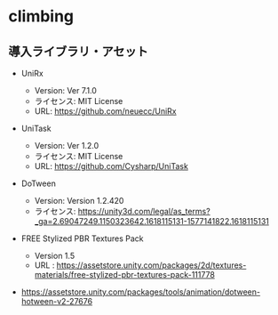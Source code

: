 # climbing

## 導入ライブラリ・アセット
- UniRx
   - Version: Ver 7.1.0
   - ライセンス: MIT License
   - URL: https://github.com/neuecc/UniRx
   
- UniTask
   - Version: Ver 1.2.0
   - ライセンス: MIT License
   - URL: https://github.com/Cysharp/UniTask
- DoTween 
   - Version: Version 1.2.420
   - ライセンス: https://unity3d.com/legal/as_terms?_ga=2.69047249.1150323642.1618115131-1577141822.1618115131
   
- FREE Stylized PBR Textures Pack
   - Version 1.5
   - URL : https://assetstore.unity.com/packages/2d/textures-materials/free-stylized-pbr-textures-pack-111778
   
- https://assetstore.unity.com/packages/tools/animation/dotween-hotween-v2-27676 
